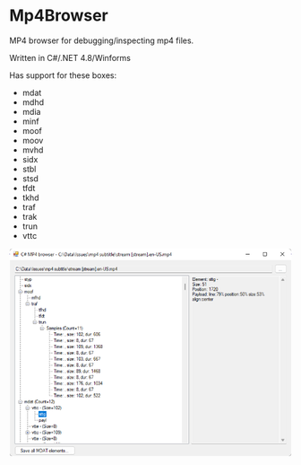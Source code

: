 # Mp4Browser

MP4 browser for debugging/inspecting mp4 files.

Written in C#/.NET 4.8/Winforms

Has support for these boxes:
* mdat
* mdhd
* mdia
* minf
* moof
* moov
* mvhd
* sidx
* stbl
* stsd
* tfdt
* tkhd
* traf
* trak
* trun
* vttc

![](Mp4Browser.png)
